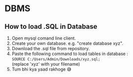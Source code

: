 # DBMS
## How to load .SQL in Database
1. Open mysql comand line client.
2. Create your own database. e.g. "create database xyz".
3. Download the .sql file from repository.
4. Paste the following command to load tables in database :<br>
   ```SOURCE C:/Users/Admin/Downloads/xyz.sql;```<br>
   (replace 'xyz' with your filename)
6. Tum bhi kya yaad rakhoge 😅
